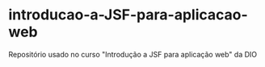 # introducao-a-JSF-para-aplicacao-web
Repositório usado no curso "Introdução a JSF para aplicação web" da DIO
